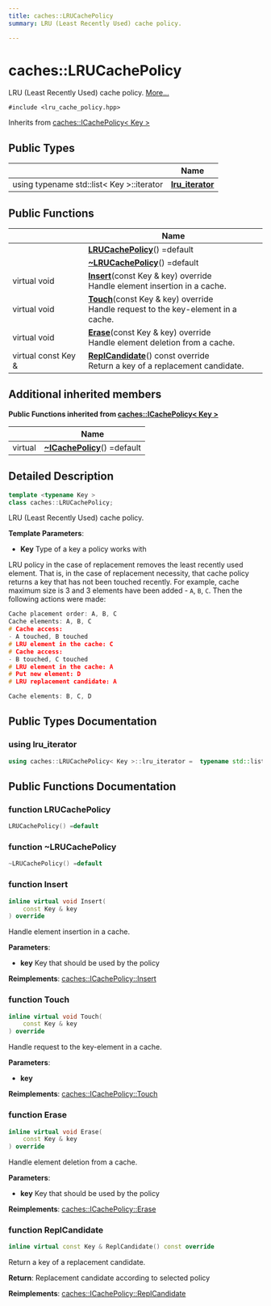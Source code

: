 ```yaml
---
title: caches::LRUCachePolicy
summary: LRU (Least Recently Used) cache policy. 

---
```


# caches::LRUCachePolicy



LRU (Least Recently Used) cache policy.  [More...](#detailed-description)


`#include <lru_cache_policy.hpp>`

Inherits from [caches::ICachePolicy< Key >](/caches/api/policy/cache_policy_interface/)

## Public Types

|                | Name           |
| -------------- | -------------- |
| using typename std::list< Key >::iterator | **[lru_iterator](/caches/api/policy/lru_cache_policy/#using-lru-iterator)**  |

## Public Functions

|                | Name           |
| -------------- | -------------- |
| | **[LRUCachePolicy](/caches/api/policy/lru_cache_policy/#function-lrucachepolicy)**() =default |
| | **[~LRUCachePolicy](/caches/api/policy/lru_cache_policy/#function-~lrucachepolicy)**() =default |
| virtual void | **[Insert](/caches/api/policy/lru_cache_policy/#function-insert)**(const Key & key) override<br>Handle element insertion in a cache.  |
| virtual void | **[Touch](/caches/api/policy/lru_cache_policy/#function-touch)**(const Key & key) override<br>Handle request to the key-element in a cache.  |
| virtual void | **[Erase](/caches/api/policy/lru_cache_policy/#function-erase)**(const Key & key) override<br>Handle element deletion from a cache.  |
| virtual const Key & | **[ReplCandidate](/caches/api/policy/lru_cache_policy/#function-replcandidate)**() const override<br>Return a key of a replacement candidate.  |

## Additional inherited members

**Public Functions inherited from [caches::ICachePolicy< Key >](/caches/api/policy/cache_policy_interface/)**

|                | Name           |
| -------------- | -------------- |
| virtual | **[~ICachePolicy](/caches/api/policy/cache_policy_interface/#function-~icachepolicy)**() =default |


## Detailed Description

```cpp
template <typename Key >
class caches::LRUCachePolicy;
```

LRU (Least Recently Used) cache policy. 

**Template Parameters**: 

  * **Key** Type of a key a policy works with 


LRU policy in the case of replacement removes the least recently used element. That is, in the case of replacement necessity, that cache policy returns a key that has not been touched recently. For example, cache maximum size is 3 and 3 elements have been added - `A`, `B`, `C`. Then the following actions were made: 

```cpp
Cache placement order: A, B, C
Cache elements: A, B, C
# Cache access:
- A touched, B touched
# LRU element in the cache: C
# Cache access:
- B touched, C touched
# LRU element in the cache: A
# Put new element: D
# LRU replacement candidate: A

Cache elements: B, C, D
```

## Public Types Documentation

### using lru_iterator

```cpp
using caches::LRUCachePolicy< Key >::lru_iterator =  typename std::list<Key>::iterator;
```


## Public Functions Documentation

### function LRUCachePolicy

```cpp
LRUCachePolicy() =default
```


### function ~LRUCachePolicy

```cpp
~LRUCachePolicy() =default
```


### function Insert

```cpp
inline virtual void Insert(
    const Key & key
) override
```

Handle element insertion in a cache. 

**Parameters**: 

  * **key** Key that should be used by the policy 


**Reimplements**: [caches::ICachePolicy::Insert](/caches/api/policy/cache_policy_interface/#function-insert)


### function Touch

```cpp
inline virtual void Touch(
    const Key & key
) override
```

Handle request to the key-element in a cache. 

**Parameters**: 

  * **key** 


**Reimplements**: [caches::ICachePolicy::Touch](/caches/api/policy/cache_policy_interface/#function-touch)


### function Erase

```cpp
inline virtual void Erase(
    const Key & key
) override
```

Handle element deletion from a cache. 

**Parameters**: 

  * **key** Key that should be used by the policy 


**Reimplements**: [caches::ICachePolicy::Erase](/caches/api/policy/cache_policy_interface/#function-erase)


### function ReplCandidate

```cpp
inline virtual const Key & ReplCandidate() const override
```

Return a key of a replacement candidate. 

**Return**: Replacement candidate according to selected policy 

**Reimplements**: [caches::ICachePolicy::ReplCandidate](/caches/api/policy/cache_policy_interface/#function-replcandidate)

